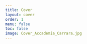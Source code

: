 ```yaml
---
title: Cover
layout: cover
order: 1
menu: false
toc: false
image: Cover_Accademia_Carrara.jpg
---
```

